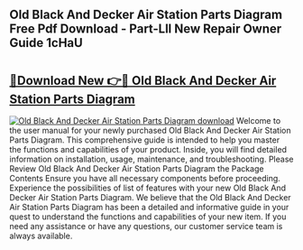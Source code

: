## Old Black And Decker Air Station Parts Diagram Free Pdf Download - Part-Lll New Repair Owner Guide 1cHaU

# <h2><a href="http://dfk9rcr.blite.top/?on=Old+Black+And+Decker+Air+Station+Parts+Diagram">🔗Download New 👉🔴 Old Black And Decker Air Station Parts Diagram</a></h2>

[![Old Black And Decker Air Station Parts Diagram download](https://i.imgur.com/lujVjoI.png)](http://dfk9rcr.blite.top/?on=Old+Black+And+Decker+Air+Station+Parts+Diagram)
Welcome to the user manual for your newly purchased Old Black And Decker Air Station Parts Diagram. This comprehensive guide is intended to help you master the functions and capabilities of your product. Inside, you will find detailed information on installation, usage, maintenance, and troubleshooting. Please Review Old Black And Decker Air Station Parts Diagram the Package Contents Ensure you have all necessary components before proceeding. Experience the possibilities of list of features with your new Old Black And Decker Air Station Parts Diagram. We believe that the Old Black And Decker Air Station Parts Diagram has been a detailed and informative guide in your quest to understand the functions and capabilities of your new item. If you need any assistance or have any questions, our customer service team is always available.
